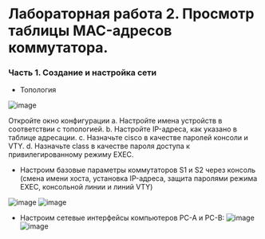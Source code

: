 # Лабораторная работа 2. Просмотр таблицы MAC-адресов коммутатора.
### Часть 1. Создание и настройка сети
- Топология

![image](https://user-images.githubusercontent.com/89464074/131843044-4f97c3a9-73f1-451d-8d96-2de7b902a006.png)

Откройте окно конфигурации
a.	Настройте имена устройств в соответствии с топологией.
b.	Настройте IP-адреса, как указано в таблице адресации.
c.	Назначьте cisco в качестве паролей консоли и VTY.
d.	Назначьте class в качестве пароля доступа к привилегированному режиму EXEC.
- Настроим базовые параметры коммутаторов S1 и S2 через консоль (смена имени хоста, установка IP-адреса, защита паролями режима EXEC, консольной линии и линий VTY)

![image](https://user-images.githubusercontent.com/89464074/131839512-945b0804-c9df-4037-bfde-8d293127286b.png) ![image](https://user-images.githubusercontent.com/89464074/131841837-bd12c1e4-a6f9-4b4a-8286-9a3eb3ade946.png)

- Настроим сетевые интерфейсы компьютеров PC-A и PC-B:
![image](https://user-images.githubusercontent.com/89464074/131844243-dc5a25f4-eb2b-4d10-8601-7a1ead8a9d59.png) ![image](https://user-images.githubusercontent.com/89464074/131844407-1a944791-cf7a-415d-96a7-4d66e1cf70ec.png)



